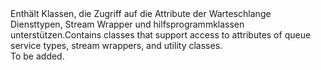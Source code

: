 <Namespace Name="Microsoft.WindowsAzure.Storage.Queue">
  <Docs>
    <summary><span data-ttu-id="2b1a1-101">Enthält Klassen, die Zugriff auf die Attribute der Warteschlange Diensttypen, Stream Wrapper und hilfsprogrammklassen unterstützen.</span><span class="sxs-lookup"><span data-stu-id="2b1a1-101">Contains classes that support access to attributes of queue service types, stream wrappers, and utility classes.</span></span></summary> 
    <remarks>To be added.</remarks>
  </Docs>
</Namespace>
